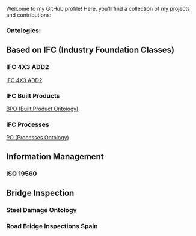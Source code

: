 Welcome to my GitHub profile! Here, you'll find a collection of my projects and contributions:

### Ontologies:

## Based on IFC (Industry Foundation Classes)
### IFC 4X3 ADD2 
[IFC 4X3 ADD2 ](/ifc/ifcowl/IFC4X3_ADD2/20240327/index-en.html)
### IFC Built Products
[BPO (Built Product Ontology) ](/ifc/bpo/20240327/index-en.html)
### IFC Processes
[PO (Processes Ontology) ](/ifc/po/20240327/index-en.html)

## Information Management
### ISO 19560

## Bridge Inspection
### Steel Damage Ontology

### Road Bridge Inspections Spain

